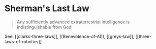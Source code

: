 # Sherman's Last Law
> Any sufficiently advanced extraterrestrial intelligence is indistinguishable from God

See: [[clarks-three-laws]], [[Benevolence-of-AI]], [[greys-law]], [[three-laws-of-robotics]]